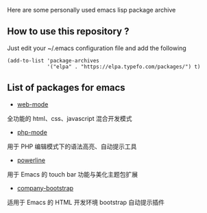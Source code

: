 Here are some personally used emacs lisp package archive

## How to use this repository ?

Just edit your ~/.emacs configuration file and add the following

    (add-to-list 'package-archives
                 '("elpa" . "https://elpa.typefo.com/packages/") t)

## List of packages for emacs

- [web-mode](https://elpa.typefo.com/packages/web-mode-16.0.23.tar)

全功能的 html、css、javascript 混合开发模式

- [php-mode](https://elpa.typefo.com/packages/php-mode-1.21.1.tar)

用于 PHP 编辑模式下的语法高亮、自动提示工具

- [powerline](https://elpa.typefo.com/packages/powerline-2.4.tar)

用于 Emacs 的 touch bar 功能与美化主题包扩展

- [company-bootstrap](https://elpa.typefo.com/packages/company-bootstrap-4.3.1.tar)

适用于 Emacs 的 HTML 开发环境 bootstrap 自动提示插件
